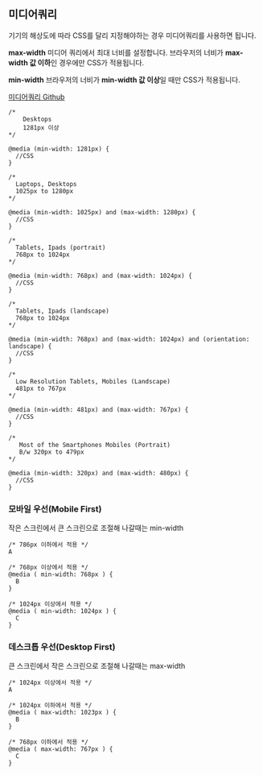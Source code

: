 ## 미디어쿼리

기기의 해상도에 따라 CSS를 달리 지정해야하는 경우 미디어쿼리를 사용하면 됩니다.

**max-width**
미디어 쿼리에서 최대 너비를 설정합니다. 브라우저의 너비가 **max-width 값 이하**인 경우에만 CSS가 적용됩니다.

**min-width**
브라우저의 너비가 **min-width 값 이상**일 때만 CSS가 적용됩니다.

[미디어쿼리 Github](https://gist.github.com/gokulkrishh/242e68d1ee94ad05f488)

```
/*
	Desktops
    1281px 이상
*/

@media (min-width: 1281px) {
  //CSS
}

/* 
  Laptops, Desktops
  1025px to 1280px 
*/

@media (min-width: 1025px) and (max-width: 1280px) {
  //CSS
}

/* 
  Tablets, Ipads (portrait)
  768px to 1024px
*/

@media (min-width: 768px) and (max-width: 1024px) {
  //CSS
}

/* 
  Tablets, Ipads (landscape)
  768px to 1024px
*/

@media (min-width: 768px) and (max-width: 1024px) and (orientation: landscape) {
  //CSS
}

/* 
  Low Resolution Tablets, Mobiles (Landscape)
  481px to 767px
*/

@media (min-width: 481px) and (max-width: 767px) {
  //CSS
}

/* 
   Most of the Smartphones Mobiles (Portrait)
   B/w 320px to 479px
*/

@media (min-width: 320px) and (max-width: 480px) {
  //CSS
}
```


### 모바일 우선(Mobile First)

작은 스크린에서 큰 스크린으로 조절해 나갈때는 min-width
```
/* 786px 이하에서 적용 */
A

/* 768px 이상에서 적용 */
@media ( min-width: 768px ) {
  B
}

/* 1024px 이상에서 적용 */
@media ( min-width: 1024px ) {
  C
}
```

### 데스크톱 우선(Desktop First)

큰 스크린에서 작은 스크린으로 조절해 나갈때는 max-width

```
/* 1024px 이상에서 적용 */ 
A

/* 1024px 이하에서 적용 */
@media ( max-width: 1023px ) {
  B
}

/* 768px 이하에서 적용 */
@media ( max-width: 767px ) {
  C
}
```


